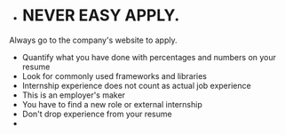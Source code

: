 - # NEVER EASY APPLY.
Always go to the company's website to apply.
- Quantify what you have done with percentages and numbers on your resume
- Look for commonly used frameworks and libraries
- Internship experience does not count as actual job experience
- This is an employer's maker
- You have to find a new role or external internship
- Don't drop experience from your resume
- 
